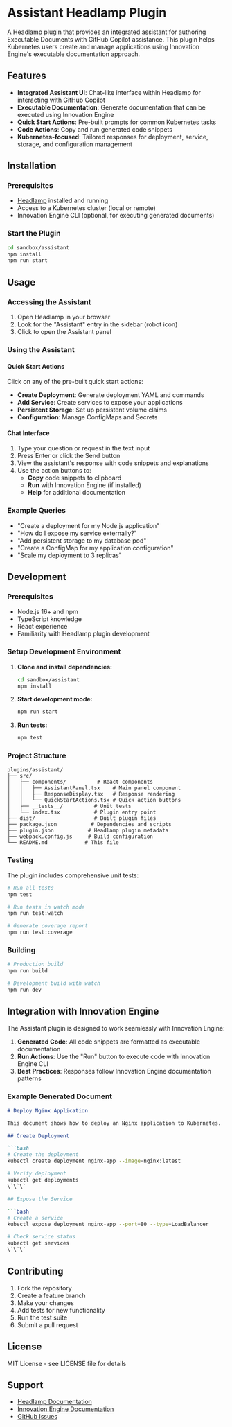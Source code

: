 # Assistant Headlamp Plugin

A Headlamp plugin that provides an integrated assistant for authoring Executable Documents with GitHub Copilot assistance. This plugin helps Kubernetes users create and manage applications using Innovation Engine's executable documentation approach.

## Features

- **Integrated Assistant UI**: Chat-like interface within Headlamp for interacting with GitHub Copilot
- **Executable Documentation**: Generate documentation that can be executed using Innovation Engine
- **Quick Start Actions**: Pre-built prompts for common Kubernetes tasks
- **Code Actions**: Copy and run generated code snippets
- **Kubernetes-focused**: Tailored responses for deployment, service, storage, and configuration management

## Installation

### Prerequisites

- [Headlamp](https://headlamp.dev/) installed and running
- Access to a Kubernetes cluster (local or remote)
- Innovation Engine CLI (optional, for executing generated documents)

### Start the Plugin

   ```bash
   cd sandbox/assistant
   npm install
   npm run start
   ```
## Usage

### Accessing the Assistant

1. Open Headlamp in your browser
2. Look for the "Assistant" entry in the sidebar (robot icon)
3. Click to open the Assistant panel

### Using the Assistant

#### Quick Start Actions
Click on any of the pre-built quick start actions:
- **Create Deployment**: Generate deployment YAML and commands
- **Add Service**: Create services to expose your applications
- **Persistent Storage**: Set up persistent volume claims
- **Configuration**: Manage ConfigMaps and Secrets

#### Chat Interface
1. Type your question or request in the text input
2. Press Enter or click the Send button
3. View the assistant's response with code snippets and explanations
4. Use the action buttons to:
   - **Copy** code snippets to clipboard
   - **Run** with Innovation Engine (if installed)
   - **Help** for additional documentation

### Example Queries

- "Create a deployment for my Node.js application"
- "How do I expose my service externally?"
- "Add persistent storage to my database pod"
- "Create a ConfigMap for my application configuration"
- "Scale my deployment to 3 replicas"

## Development

### Prerequisites

- Node.js 16+ and npm
- TypeScript knowledge
- React experience
- Familiarity with Headlamp plugin development

### Setup Development Environment

1. **Clone and install dependencies:**
   ```bash
   cd sandbox/assistant
   npm install
   ```

2. **Start development mode:**
   ```bash
   npm run start
   ```

3. **Run tests:**
   ```bash
   npm test
   ```

### Project Structure

```
plugins/assistant/
├── src/
│   ├── components/          # React components
│   │   ├── AssistantPanel.tsx    # Main panel component
│   │   ├── ResponseDisplay.tsx   # Response rendering
│   │   └── QuickStartActions.tsx # Quick action buttons
│   ├── __tests__/          # Unit tests
│   └── index.tsx           # Plugin entry point
├── dist/                   # Built plugin files
├── package.json           # Dependencies and scripts
├── plugin.json           # Headlamp plugin metadata
├── webpack.config.js     # Build configuration
└── README.md            # This file
```

### Testing

The plugin includes comprehensive unit tests:

```bash
# Run all tests
npm test

# Run tests in watch mode
npm run test:watch

# Generate coverage report
npm run test:coverage
```

### Building

```bash
# Production build
npm run build

# Development build with watch
npm run dev
```

## Integration with Innovation Engine

The Assistant plugin is designed to work seamlessly with Innovation Engine:

1. **Generated Code**: All code snippets are formatted as executable documentation
2. **Run Actions**: Use the "Run" button to execute code with Innovation Engine CLI
3. **Best Practices**: Responses follow Innovation Engine documentation patterns

### Example Generated Document

```markdown
# Deploy Nginx Application

This document shows how to deploy an Nginx application to Kubernetes.

## Create Deployment

```bash
# Create the deployment
kubectl create deployment nginx-app --image=nginx:latest

# Verify deployment
kubectl get deployments
\`\`\`

## Expose the Service

```bash
# Create a service
kubectl expose deployment nginx-app --port=80 --type=LoadBalancer

# Check service status
kubectl get services
\`\`\`
```

## Contributing

1. Fork the repository
2. Create a feature branch
3. Make your changes
4. Add tests for new functionality
5. Run the test suite
6. Submit a pull request

## License

MIT License - see LICENSE file for details

## Support

- [Headlamp Documentation](https://headlamp.dev/docs/)
- [Innovation Engine Documentation](https://github.com/Azure/InnovationEngine)
- [GitHub Issues](https://github.com/SorraTheOrc/InnovationEngine/issues)
